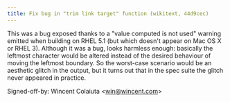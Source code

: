 ```yaml
---
title: Fix bug in "trim link target" function (wikitext, 44d9cec)
---
```


This was a bug exposed thanks to a "value computed is not used" warning emitted when building on RHEL 5.1 (but which doesn't appear on Mac OS X or RHEL 3). Although it was a bug, looks harmless enough: basically the leftmost character would be altered instead of the desired behaviour of moving the leftmost boundary. So the worst-case scenario would be an aesthetic glitch in the output, but it turns out that in the spec suite the glitch never appeared in practice.

Signed-off-by: Wincent Colaiuta &lt;win@wincent.com&gt;
